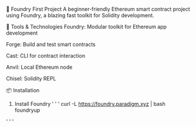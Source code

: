 🚀 Foundry First Project
A beginner-friendly Ethereum smart contract project using Foundry, a blazing fast toolkit for Solidity development.

🧰 Tools & Technologies
Foundry: Modular toolkit for Ethereum app development

Forge: Build and test smart contracts

Cast: CLI for contract interaction

Anvil: Local Ethereum node

Chisel: Solidity REPL

📦 Installation
1. Install Foundry
' ' '
curl -L https://foundry.paradigm.xyz | bash
foundryup

' ' '
